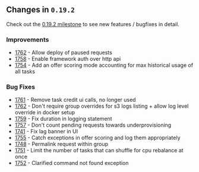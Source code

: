 ## Changes in `0.19.2`

Check out the [0.19.2 milestone](https://github.com/HubSpot/Singularity/milestone/37?closed=1) to see new features / bugfixes in detail.

### Improvements

- [1762](https://github.com/HubSpot/Singularity/pull/1762) - Allow deploy of paused requests
- [1758](https://github.com/HubSpot/Singularity/pull/1758) - Enable framework auth over http api
- [1754](https://github.com/HubSpot/Singularity/pull/1754) - Add an offer scoring mode accounting for max historical usage of all tasks

### Bug Fixes

- [1761](https://github.com/HubSpot/Singularity/pull/1761) - Remove task credit ui calls, no longer used
- [1762](https://github.com/HubSpot/Singularity/pull/1762) - Don't require group overrides for s3 logs listing + allow log level override in docker setup
- [1759](https://github.com/HubSpot/Singularity/pull/1759) - Fix duration in logging statement
- [1757](https://github.com/HubSpot/Singularity/pull/1757) - Don't count pending requests towards underprovisioning
- [1741](https://github.com/HubSpot/Singularity/pull/1741) - Fix lag banner in UI
- [1755](https://github.com/HubSpot/Singularity/pull/1755) - Catch exceptions in offer scoring and log them appropriately
- [1748](https://github.com/HubSpot/Singularity/pull/1748) - Permalink request within group
- [1751](https://github.com/HubSpot/Singularity/pull/1751) - Limit the number of tasks that can shuffle for cpu rebalance at once
- [1752](https://github.com/HubSpot/Singularity/pull/1752) - Clarified command not found exception
